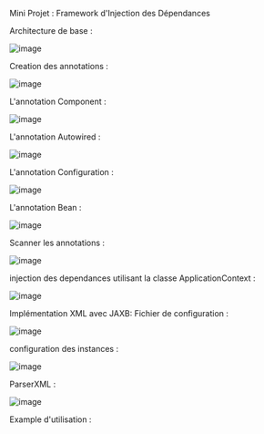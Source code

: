 Mini Projet : Framework d'Injection des Dépendances

Architecture de base :

![image](https://github.com/user-attachments/assets/830b56f0-f500-43bb-9333-4b7b3b1b5694)

Creation des annotations :

![image](https://github.com/user-attachments/assets/7c21572a-1820-4b5a-89fe-ecd3d478c591)

L'annotation Component :

![image](https://github.com/user-attachments/assets/2d4a57bc-8f68-46e0-83e2-2eb2fb84c83e)

L'annotation Autowired :

![image](https://github.com/user-attachments/assets/2baf77cf-294c-4d21-90d4-7c019f5f80d4)

L'annotation Configuration :

![image](https://github.com/user-attachments/assets/2e16403e-2a8e-4e42-8858-26a673b4969d)

L'annotation Bean :

![image](https://github.com/user-attachments/assets/8c5d414a-ebcf-46c0-9fbb-3e3c89504b2c)

Scanner les annotations :

![image](https://github.com/user-attachments/assets/f8b458e1-c9d7-4775-981d-864b1c6e15bb)

injection des dependances utilisant la classe ApplicationContext :

![image](https://github.com/user-attachments/assets/92a97727-b9e0-41a5-ae05-a291f4ed7ad4)

Implémentation XML avec JAXB:
Fichier de configuration :

![image](https://github.com/user-attachments/assets/9b19a669-0edd-4d26-9994-bc99a9435f54)

configuration des instances :

![image](https://github.com/user-attachments/assets/0cbc2796-f045-40af-8c09-deda136cc8c4)

ParserXML :

![image](https://github.com/user-attachments/assets/4da4e4a4-47a5-43e9-9593-7daea3f85048)

Example d'utilisation :
